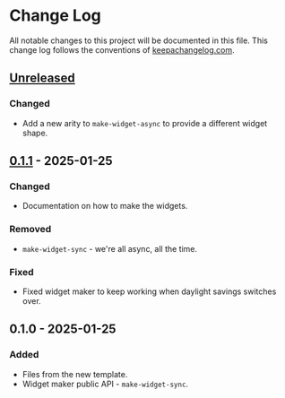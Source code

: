 # Change Log
All notable changes to this project will be documented in this file. This change log follows the conventions of [keepachangelog.com](http://keepachangelog.com/).

## [Unreleased]
### Changed
- Add a new arity to `make-widget-async` to provide a different widget shape.

## [0.1.1] - 2025-01-25
### Changed
- Documentation on how to make the widgets.

### Removed
- `make-widget-sync` - we're all async, all the time.

### Fixed
- Fixed widget maker to keep working when daylight savings switches over.

## 0.1.0 - 2025-01-25
### Added
- Files from the new template.
- Widget maker public API - `make-widget-sync`.

[Unreleased]: https://sourcehost.site/your-name/developing_clojure/compare/0.1.1...HEAD
[0.1.1]: https://sourcehost.site/your-name/developing_clojure/compare/0.1.0...0.1.1
